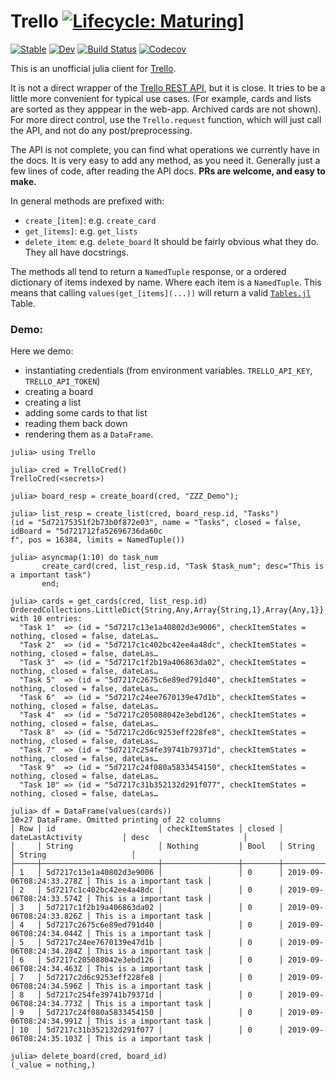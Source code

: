 # Trello  [![Lifecycle: Maturing](https://www.tidyverse.org/lifecycle/#maturing)](https://img.shields.io/badge/lifecycle-maturing-blue.svg)]

[![Stable](https://img.shields.io/badge/docs-stable-blue.svg)](https://oxinabox.github.io/Trello.jl/stable)
[![Dev](https://img.shields.io/badge/docs-dev-blue.svg)](https://oxinabox.github.io/Trello.jl/dev)
[![Build Status](https://travis-ci.com/oxinabox/Trello.jl.svg?branch=master)](https://travis-ci.com/oxinabox/Trello.jl)
[![Codecov](https://codecov.io/gh/oxinabox/Trello.jl/branch/master/graph/badge.svg)](https://codecov.io/gh/oxinabox/Trello.jl)


This is an unofficial julia client for [Trello](https://trello.com/).

It is not a direct wrapper of the [Trello REST API](https://developers.trello.com/reference/), but it is close.
It tries to be a little more convenient for typical use cases.
(For example, cards and lists are sorted as they apppear in the web-app. Archived cards are not shown).
For more direct control, use the `Trello.request` function, which will just call the API, and not do any post/preprocessing.

The API is not complete, you can find what operations we currently have in the docs.
It is very easy to add any method, as you need it.
Generally just a few lines of code, after reading the API docs.
**PRs are welcome, and easy to make.**

In general methods are prefixed with:
 - `create_[item]`: e.g. `create_card`
 - `get_[items]`: e.g. `get_lists`
 - `delete_item`: e.g. `delete_board`
It should be fairly obvious what they do. They all have docstrings.

The methods all tend to return a `NamedTuple` response,
or a ordered dictionary of items indexed by name.
Where each item is a `NamedTuple`.
This means that calling `values(get_[items](...))` will return a valid [`Tables.jl`](https://github.com/JuliaData/Tables.jl) Table.

### Demo:
Here we demo:

 - instantiating credentials (from environment variables. `TRELLO_API_KEY`, `TRELLO_API_TOKEN`)
 - creating a board
 - creating a list
 - adding some cards to that list
 - reading them back down
 - rendering them as a `DataFrame`.

```
julia> using Trello

julia> cred = TrelloCred()
TrelloCred(<secrets>)

julia> board_resp = create_board(cred, "ZZZ_Demo");

julia> list_resp = create_list(cred, board_resp.id, "Tasks")
(id = "5d72175351f2b73b0f872e03", name = "Tasks", closed = false, idBoard = "5d721712fa52696736da60c
f", pos = 16384, limits = NamedTuple())

julia> asyncmap(1:10) do task_num
       create_card(cred, list_resp.id, "Task $task_num"; desc="This is a important task")
       end;

julia> cards = get_cards(cred, list_resp.id)
OrderedCollections.LittleDict{String,Any,Array{String,1},Array{Any,1}} with 10 entries:
  "Task 1"  => (id = "5d7217c13e1a40802d3e9006", checkItemStates = nothing, closed = false, dateLas…
  "Task 2"  => (id = "5d7217c1c402bc42ee4a48dc", checkItemStates = nothing, closed = false, dateLas…
  "Task 3"  => (id = "5d7217c1f2b19a406863da02", checkItemStates = nothing, closed = false, dateLas…
  "Task 5"  => (id = "5d7217c2675c6e89ed791d40", checkItemStates = nothing, closed = false, dateLas…
  "Task 6"  => (id = "5d7217c24ee7670139e47d1b", checkItemStates = nothing, closed = false, dateLas…
  "Task 4"  => (id = "5d7217c205088042e3ebd126", checkItemStates = nothing, closed = false, dateLas…
  "Task 8"  => (id = "5d7217c2d6c9253eff228fe8", checkItemStates = nothing, closed = false, dateLas…
  "Task 7"  => (id = "5d7217c254fe39741b79371d", checkItemStates = nothing, closed = false, dateLas…
  "Task 9"  => (id = "5d7217c24f080a5833454150", checkItemStates = nothing, closed = false, dateLas…
  "Task 10" => (id = "5d7217c31b352132d291f077", checkItemStates = nothing, closed = false, dateLas…

julia> df = DataFrame(values(cards))
10×27 DataFrame. Omitted printing of 22 columns
│ Row │ id                       │ checkItemStates │ closed │ dateLastActivity         │ desc                     │
│     │ String                   │ Nothing         │ Bool   │ String                   │ String                   │
├─────┼──────────────────────────┼─────────────────┼────────┼──────────────────────────┼──────────────────────────┤
│ 1   │ 5d7217c13e1a40802d3e9006 │                 │ 0      │ 2019-09-06T08:24:33.278Z │ This is a important task │
│ 2   │ 5d7217c1c402bc42ee4a48dc │                 │ 0      │ 2019-09-06T08:24:33.574Z │ This is a important task │
│ 3   │ 5d7217c1f2b19a406863da02 │                 │ 0      │ 2019-09-06T08:24:33.826Z │ This is a important task │
│ 4   │ 5d7217c2675c6e89ed791d40 │                 │ 0      │ 2019-09-06T08:24:34.044Z │ This is a important task │
│ 5   │ 5d7217c24ee7670139e47d1b │                 │ 0      │ 2019-09-06T08:24:34.284Z │ This is a important task │
│ 6   │ 5d7217c205088042e3ebd126 │                 │ 0      │ 2019-09-06T08:24:34.463Z │ This is a important task │
│ 7   │ 5d7217c2d6c9253eff228fe8 │                 │ 0      │ 2019-09-06T08:24:34.596Z │ This is a important task │
│ 8   │ 5d7217c254fe39741b79371d │                 │ 0      │ 2019-09-06T08:24:34.773Z │ This is a important task │
│ 9   │ 5d7217c24f080a5833454150 │                 │ 0      │ 2019-09-06T08:24:34.991Z │ This is a important task │
│ 10  │ 5d7217c31b352132d291f077 │                 │ 0      │ 2019-09-06T08:24:35.103Z │ This is a important task │

julia> delete_board(cred, board_id)
(_value = nothing,)
```
